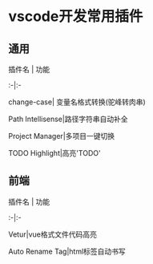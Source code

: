 # vscode开发常用插件

## 通用

插件名 \| 功能

:-\|:-

change-case\| 变量名格式转换\(驼峰转肉串\)

Path Intellisense\|路径字符串自动补全

Project Manager\|多项目一键切换

TODO Highlight\|高亮'TODO'



## 前端

插件名 \| 功能

:-\|:-

Vetur\|vue格式文件代码高亮

Auto Rename Tag\|html标签自动书写



